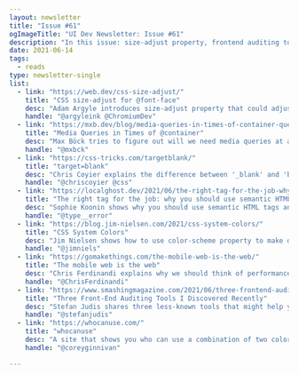 ```yaml
---
layout: newsletter
title: "Issue #61"
ogImageTitle: "UI Dev Newsletter: Issue #61"
description: "In this issue: size-adjust property, frontend auditing tools, CSS system colors, and more."
date: 2021-06-14
tags:
  - reads
type: newsletter-single
list:
  - link: "https://web.dev/css-size-adjust/"
    title: "CSS size-adjust for @font-face"
    desc: "Adam Argyle introduces size-adjust property that could adjust fonts, to normalize the document font sizes and prevent layout shift when switching between fonts."
    handle: "@argyleink @ChromiumDev"
  - link: "https://mxb.dev/blog/media-queries-in-times-of-container-queries/"
    title: "Media Queries in Times of @container"
    desc: "Max Böck tries to figure out will we need media queries at all with container queries on the horizon."
    handle: "@mxbck"
  - link: "https://css-tricks.com/targetblank/"
    title: "target=blank"
    desc: "Chris Coyier explains the difference between '_blank' and 'blank' in the target attribute."
    handle: "@chriscoyier @css"
  - link: "https://localghost.dev/2021/06/the-right-tag-for-the-job-why-you-should-use-semantic-html/"
    title: "The right tag for the job: why you should use semantic HTML"
    desc: "Sophie Koonin shows why you should use semantic HTML tags and how they are announced in screen readers."
    handle: "@type__error"
  - link: "https://blog.jim-nielsen.com/2021/css-system-colors/"
    title: "CSS System Colors"
    desc: "Jim Nielsen shows how to use color-scheme property to make dark mode."
    handle: "@jimniels"
  - link: "https://gomakethings.com/the-mobile-web-is-the-web/"
    title: "The mobile web is the web"
    desc: "Chris Ferdinandi explains why we should think of performance when building for the web."
    handle: "@ChrisFerdinandi"
  - link: "https://www.smashingmagazine.com/2021/06/three-frontend-auditing-tools/"
    title: "Three Front-End Auditing Tools I Discovered Recently"
    desc: "Stefan Judis shares three less-known tools that might help you optimize your page speed score."
    handle: "@stefanjudis"
  - link: "https://whocanuse.com/"
    title: "whocanuse"
    desc: "A site that shows you who can use a combination of two colors."
    handle: "@coreyginnivan"

---
```

